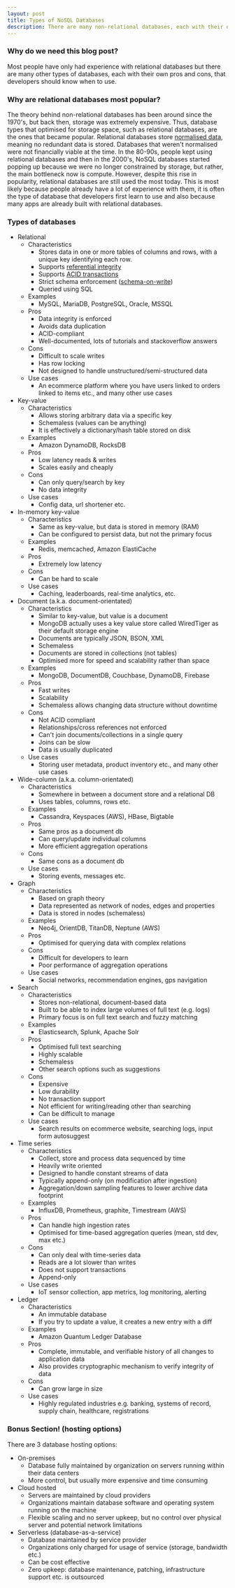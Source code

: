 ```yaml
---
layout: post
title: Types of NoSQL Databases
description: There are many non-relational databases, each with their own pros and cons, that developers should know when to use.
---
```


### Why do we need this blog post?

Most people have only had experience with relational databases but there are many other types of databases, each with their own pros and cons, that developers should know when to use.

### Why are relational databases most popular?

The theory behind non-relational databases has been around since the 1970's, but back then, storage was extremely expensive. Thus, database types that optimised for storage space, such as relational databases, are the ones that became popular. Relational databases store [normalised data](https://en.wikipedia.org/wiki/Database_normalization), meaning no redundant data is stored. Databases that weren't normalised were not financially viable at the time. In the 80-90s, people kept using relational databases and then in the 2000's, NoSQL databases started popping up because we were no longer constrained by storage, but rather, the main bottleneck now is compute. However, despite this rise in popularity, relational databases are still used the most today. This is most likely because people already have a lot of experience with them, it is often the type of database that developers first learn to use and also because many apps are already built with relational databases.

### Types of databases

* Relational
  * Characteristics
    * Stores data in one or more tables of columns and rows, with a unique key identifying each row.
    * Supports [referential integrity](https://en.wikipedia.org/wiki/Referential_integrity)
    * Supports [ACID transactions](https://en.wikipedia.org/wiki/ACID)
    * Strict schema enforcement ([schema-on-write](https://www.delltechnologies.com/en-us/blog/schema-read-vs-schema-write-started/))
    * Queried using SQL
  * Examples
    * MySQL, MariaDB, PostgreSQL, Oracle, MSSQL
  * Pros
    * Data integrity is enforced
    * Avoids data duplication
    * ACID-compliant
    * Well-documented, lots of tutorials and stackoverflow answers
  * Cons
    * Difficult to scale writes
    * Has row locking
    * Not designed to handle unstructured/semi-structured data
  * Use cases
    * An ecommerce platform where you have users linked to orders linked to items etc., and many other use cases
* Key-value
  * Characteristics
    * Allows storing arbitrary data via a specific key
    * Schemaless (values can be anything)
    * It is effectively a dictionary/hash table stored on disk
  * Examples
    * Amazon DynamoDB, RocksDB
  * Pros
    * Low latency reads & writes
    * Scales easily and cheaply
  * Cons
    * Can only query/search by key
    * No data integrity
  * Use cases
    * Config data, url shortener etc.
* In-memory key-value
  * Characteristics
    * Same as key-value, but data is stored in memory (RAM)
    * Can be configured to persist data, but not the primary focus
  * Examples
    * Redis, memcached, Amazon ElastiCache
  * Pros
    * Extremely low latency
  * Cons
    * Can be hard to scale
  * Use cases
    * Caching, leaderboards, real-time analytics, etc.
* Document (a.k.a. document-orientated)
  * Characteristics
    * Similar to key-value, but value is a document
    * MongoDB actually uses a key value store called WiredTiger as their default storage engine
    * Documents are typically JSON, BSON, XML
    * Schemaless
    * Documents are stored in collections (not tables)
    * Optimised more for speed and scalability rather than space
  * Examples
    * MongoDB, DocumentDB, Couchbase, DynamoDB, Firebase
  * Pros
    * Fast writes
    * Scalability
    * Schemaless allows changing data structure without downtime
  * Cons
    * Not ACID compliant
    * Relationships/cross references not enforced
    * Can't join documents/collections in a single query
    * Joins can be slow
    * Data is usually duplicated
  * Use cases
    * Storing user metadata, product inventory etc., and many other use cases
* Wide-column (a.k.a. column-orientated)
  * Characteristics
    * Somewhere in between a document store and a relational DB
    * Uses tables, columns, rows etc.
  * Examples
    * Cassandra, Keyspaces (AWS), HBase, Bigtable
  * Pros
    * Same pros as a document db
    * Can query/update individual columns
    * More efficient aggregation operations
  * Cons
    * Same cons as a document db
  * Use cases
    * Storing events, messages etc.
* Graph
  * Characteristics
    * Based on graph theory
    * Data represented as network of nodes, edges and properties
    * Data is stored in nodes (schemaless)
  * Examples
    * Neo4j, OrientDB, TitanDB, Neptune (AWS)
  * Pros
    * Optimised for querying data with complex relations
  * Cons
    * Difficult for developers to learn
    * Poor performance of aggregation operations
  * Use cases
    * Social networks, recommendation engines, gps navigation
* Search
  * Characteristics
    * Stores non-relational, document-based data
    * Built to be able to index large volumes of full text (e.g. logs)
    * Primary focus is on full text search and fuzzy matching
  * Examples
    * Elasticsearch, Splunk, Apache Solr
  * Pros
    * Optimised full text searching
    * Highly scalable
    * Schemaless
    * Other search options such as suggestions
  * Cons
    * Expensive
    * Low durability
    * No transaction support
    * Not efficient for writing/reading other than searching
    * Can be difficult to manage
  * Use cases
    * Search results on ecommerce website, searching logs, input form autosuggest
* Time series
  * Characteristics
    * Collect, store and process data sequenced by time
    * Heavily write oriented
    * Designed to handle constant streams of data
    * Typically append-only (on modification after ingestion)
    * Aggregation/down sampling features to lower archive data footprint
  * Examples
    * InfluxDB, Prometheus, graphite, Timestream (AWS)
  * Pros
    * Can handle high ingestion rates
    * Optimised for time-based aggregation queries (mean, std dev, max etc.)
  * Cons
    * Can only deal with time-series data
    * Reads are a lot slower than writes
    * Does not support transactions
    * Append-only
  * Use cases
    * IoT sensor collection, app metrics, log monitoring, alerting
* Ledger
  * Characteristics
    * An immutable database
    * If you try to update a value, it creates a new entry with a diff
  * Examples
    * Amazon Quantum Ledger Database
  * Pros
    * Complete, immutable, and verifiable history of all changes to application data
    * Also provides cryptographic mechanism to verify integrity of data
  * Cons
    * Can grow large in size
  * Use cases
    * Highly regulated industries e.g. banking, systems of record, supply chain, healthcare, registrations

### Bonus Section! (hosting options)

There are 3 database hosting options:

* On-premises
  * Database fully maintained by organization on servers running within their data centers
  * More control, but usually more expensive and time consuming
* Cloud hosted
  * Servers are maintained by cloud providers
  * Organizations maintain database software and operating system running on the machine
  * Flexible scaling and no server upkeep, but no control over physical server and potential network limitations
* Serverless (database-as-a-service)
  * Database maintained by service provider
  * Organizations only charged for usage of service (storage, bandwidth etc.)
  * Can be cost effective
  * Zero upkeep: database maintenance, patching, infrastructure support etc. is outsourced
